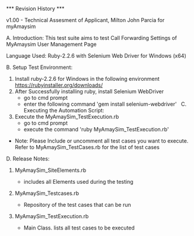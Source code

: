 *** Revision History ***

v1.00 - Technical Assesment of Applicant, Milton John Parcia for myAmaysim 


A. Introduction:
This test suite aims to test Call Forwarding Settings of MyAmaysim User Management Page

Language Used: Ruby-2.2.6 with Selenium Web Driver for Windows (x64)

B. Setup Test Environment:
1. Install ruby-2.2.6 for Windows in the following environment
    https://rubyinstaller.org/downloads/
2. After Successfully installing ruby, install Selenium WebDriver
   - go to cmd prompt
   - enter the following command 'gem install selenium-webdriver'
   
C. Executing the Automation Script:
1. Execute the MyAmaySim_TestExecution.rb
   - go to cmd prompt
   - execute the command 'ruby MyAmaySim_TestExecution.rb'
   
* Note: Please Include or uncomment all test cases you want to execute. Refer to MyAmaySim_TestCases.rb for the list of test cases

D. Release Notes:

1. MyAmaySim_SiteElements.rb
   - includes all Elements used during the testing

2. MyAmaySim_Testcases.rb
   - Repository of the test cases that can be run

3. MyAmaySim_TestExecution.rb
   - Main Class. lists all test cases to be executed
